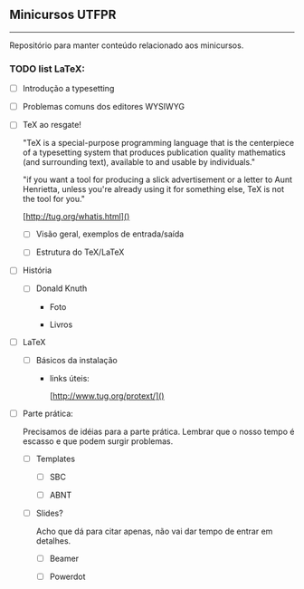 ## Minicursos UTFPR
---
Repositório para manter conteúdo relacionado aos minicursos.

### TODO list LaTeX:
- [ ] Introdução a typesetting

- [ ] Problemas comuns dos editores WYSIWYG

- [ ] TeX ao resgate!

    "TeX is a special-purpose programming language that is the centerpiece of a typesetting system that produces publication quality mathematics (and surrounding text), available to and usable by individuals." 

    "if you want a tool for producing a slick advertisement or a letter to Aunt Henrietta, unless you're already using it for something else, TeX is not the tool for you."

    [http://tug.org/whatis.html]()
    
    - [ ] Visão geral, exemplos de entrada/saída
    
    - [ ] Estrutura do TeX/LaTeX

- [ ] História

    - [ ] Donald Knuth

        * Foto

        * Livros

- [ ] LaTeX

    - [ ] Básicos da instalação

        * links úteis:

            [http://www.tug.org/protext/]()

- [ ] Parte prática:

    Precisamos de idéias para a parte prática. Lembrar que o nosso tempo é escasso e que podem surgir problemas.
 
    - [ ] Templates
        
        - [ ] SBC
        
        - [ ] ABNT
        
    - [ ] Slides?
    
        Acho que dá para citar apenas, não vai dar tempo de entrar em detalhes.
        
        - [ ] Beamer
        
        - [ ] Powerdot
